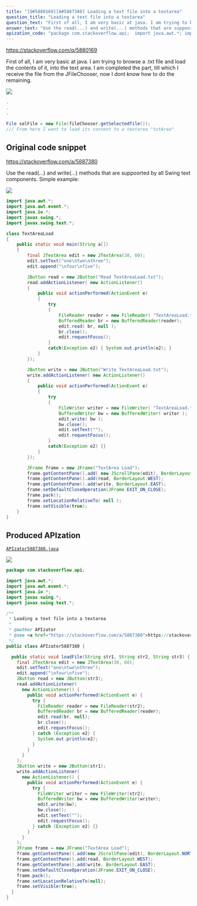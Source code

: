 ```yaml
---
title: "[Q#5880169][A#5887380] Loading a text file into a textarea"
question_title: "Loading a text file into a textarea"
question_text: "First of all, I am very basic at java. I am trying to browse a .txt file and load the contents of it, into the text area. I am completed the part, till which I receive the file from the JFileChooser, now I dont know how to do the remaining."
answer_text: "Use the read(...) and write(...) methods that are suppoorted by all Swing text components. Simple example:"
apization_code: "package com.stackoverflow.api;  import java.awt.*; import java.awt.event.*; import java.io.*; import javax.swing.*; import javax.swing.text.*;  /**  * Loading a text file into a textarea  *  * @author APIzator  * @see <a href=\"https://stackoverflow.com/a/5887380\">https://stackoverflow.com/a/5887380</a>  */ public class APIzator5887380 {    public static void loadFile(String str1, String str2, String str3) {     final JTextArea edit = new JTextArea(30, 60);     edit.setText(\"one\\ntwo\\nthree\");     edit.append(\"\\nfour\\nfive\");     JButton read = new JButton(str3);     read.addActionListener(       new ActionListener() {         public void actionPerformed(ActionEvent e) {           try {             FileReader reader = new FileReader(str2);             BufferedReader br = new BufferedReader(reader);             edit.read(br, null);             br.close();             edit.requestFocus();           } catch (Exception e2) {             System.out.println(e2);           }         }       }     );     JButton write = new JButton(str1);     write.addActionListener(       new ActionListener() {         public void actionPerformed(ActionEvent e) {           try {             FileWriter writer = new FileWriter(str2);             BufferedWriter bw = new BufferedWriter(writer);             edit.write(bw);             bw.close();             edit.setText(\"\");             edit.requestFocus();           } catch (Exception e2) {}         }       }     );     JFrame frame = new JFrame(\"TextArea Load\");     frame.getContentPane().add(new JScrollPane(edit), BorderLayout.NORTH);     frame.getContentPane().add(read, BorderLayout.WEST);     frame.getContentPane().add(write, BorderLayout.EAST);     frame.setDefaultCloseOperation(JFrame.EXIT_ON_CLOSE);     frame.pack();     frame.setLocationRelativeTo(null);     frame.setVisible(true);   } }"
---
```


https://stackoverflow.com/q/5880169

First of all, I am very basic at java. I am trying to browse a .txt file and load the contents of it, into the text area. I am completed the part, till which I receive the file from the JFileChooser, now I dont know how to do the remaining.


<div class="code-logo"><img src="/stackoverflow.png" /></div>

```java
.
.
.

File selFile = new File(fileChooser.getSelectedfile());
/// From here I want to load its content to a textarea "txtArea"
```


## Original code snippet

https://stackoverflow.com/a/5887380

Use the read(...) and write(...) methods that are suppoorted by all Swing text components. Simple example:

<div class="code-logo"><img src="/stackoverflow.png" /></div>

```java
import java.awt.*;
import java.awt.event.*;
import java.io.*;
import javax.swing.*;
import javax.swing.text.*;

class TextAreaLoad
{
    public static void main(String a[])
    {
        final JTextArea edit = new JTextArea(30, 60);
        edit.setText("one\ntwo\nthree");
        edit.append("\nfour\nfive");

        JButton read = new JButton("Read TextAreaLoad.txt");
        read.addActionListener( new ActionListener()
        {
            public void actionPerformed(ActionEvent e)
            {
                try
                {
                    FileReader reader = new FileReader( "TextAreaLoad.txt" );
                    BufferedReader br = new BufferedReader(reader);
                    edit.read( br, null );
                    br.close();
                    edit.requestFocus();
                }
                catch(Exception e2) { System.out.println(e2); }
            }
        });

        JButton write = new JButton("Write TextAreaLoad.txt");
        write.addActionListener( new ActionListener()
        {
            public void actionPerformed(ActionEvent e)
            {
                try
                {
                    FileWriter writer = new FileWriter( "TextAreaLoad.txt" );
                    BufferedWriter bw = new BufferedWriter( writer );
                    edit.write( bw );
                    bw.close();
                    edit.setText("");
                    edit.requestFocus();
                }
                catch(Exception e2) {}
            }
        });

        JFrame frame = new JFrame("TextArea Load");
        frame.getContentPane().add( new JScrollPane(edit), BorderLayout.NORTH );
        frame.getContentPane().add(read, BorderLayout.WEST);
        frame.getContentPane().add(write, BorderLayout.EAST);
        frame.setDefaultCloseOperation(JFrame.EXIT_ON_CLOSE);
        frame.pack();
        frame.setLocationRelativeTo( null );
        frame.setVisible(true);
    }
}
```

## Produced APIzation

[`APIzator5887380.java`](https://github.com/pasqualesalza/apization/raw/main/data/search/APIzator5887380.java)

<div class="code-logo"><img src="/apizator.png" /></div>

```java
package com.stackoverflow.api;

import java.awt.*;
import java.awt.event.*;
import java.io.*;
import javax.swing.*;
import javax.swing.text.*;

/**
 * Loading a text file into a textarea
 *
 * @author APIzator
 * @see <a href="https://stackoverflow.com/a/5887380">https://stackoverflow.com/a/5887380</a>
 */
public class APIzator5887380 {

  public static void loadFile(String str1, String str2, String str3) {
    final JTextArea edit = new JTextArea(30, 60);
    edit.setText("one\ntwo\nthree");
    edit.append("\nfour\nfive");
    JButton read = new JButton(str3);
    read.addActionListener(
      new ActionListener() {
        public void actionPerformed(ActionEvent e) {
          try {
            FileReader reader = new FileReader(str2);
            BufferedReader br = new BufferedReader(reader);
            edit.read(br, null);
            br.close();
            edit.requestFocus();
          } catch (Exception e2) {
            System.out.println(e2);
          }
        }
      }
    );
    JButton write = new JButton(str1);
    write.addActionListener(
      new ActionListener() {
        public void actionPerformed(ActionEvent e) {
          try {
            FileWriter writer = new FileWriter(str2);
            BufferedWriter bw = new BufferedWriter(writer);
            edit.write(bw);
            bw.close();
            edit.setText("");
            edit.requestFocus();
          } catch (Exception e2) {}
        }
      }
    );
    JFrame frame = new JFrame("TextArea Load");
    frame.getContentPane().add(new JScrollPane(edit), BorderLayout.NORTH);
    frame.getContentPane().add(read, BorderLayout.WEST);
    frame.getContentPane().add(write, BorderLayout.EAST);
    frame.setDefaultCloseOperation(JFrame.EXIT_ON_CLOSE);
    frame.pack();
    frame.setLocationRelativeTo(null);
    frame.setVisible(true);
  }
}

```